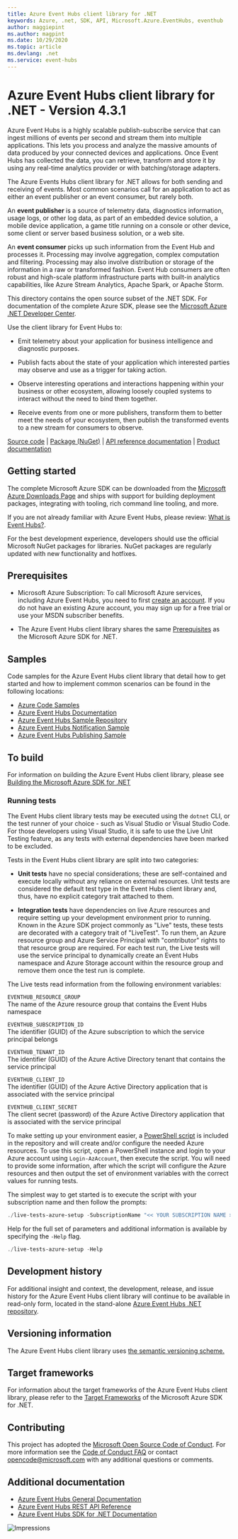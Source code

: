 ```yaml
---
title: Azure Event Hubs client library for .NET
keywords: Azure, .net, SDK, API, Microsoft.Azure.EventHubs, eventhub
author: maggiepint
ms.author: magpint
ms.date: 10/29/2020
ms.topic: article
ms.devlang: .net
ms.service: event-hubs
---
```


# Azure Event Hubs client library for .NET - Version 4.3.1 


Azure Event Hubs is a highly scalable publish-subscribe service that can ingest millions of events per second and stream them into multiple applications. This lets you process and analyze the massive amounts of data produced by your connected devices and applications. Once Event Hubs has collected the data, you can retrieve, transform and store it by using any real-time analytics provider or with batching/storage adapters. 

The Azure Events Hubs client library for .NET allows for both sending and receiving of events.  Most common scenarios call for an application to act as either an event publisher or an event consumer, but rarely both. 

An **event publisher** is a source of telemetry data, diagnostics information, usage logs, or other log data, as 
part of an embedded device solution, a mobile device application, a game title running on a console or other device, 
some client or server based business solution, or a web site.  

An **event consumer** picks up such information from the Event Hub and processes it. Processing may involve aggregation, complex 
computation and filtering. Processing may also involve distribution or storage of the information in a raw or transformed fashion.
Event Hub consumers are often robust and high-scale platform infrastructure parts with built-in analytics capabilities, like Azure 
Stream Analytics, Apache Spark, or Apache Storm.  

This directory contains the open source subset of the .NET SDK. For documentation of the complete Azure SDK, please see the [Microsoft Azure .NET Developer Center](https://azure.microsoft.com/develop/net/).

Use the client library for Event Hubs to:

- Emit telemetry about your application for business intelligence and diagnostic purposes.

- Publish facts about the state of your application which interested parties may observe and use as a trigger for taking action.

- Observe interesting operations and interactions happening within your business or other ecosystem, allowing loosely coupled systems to interact without the need to bind them together.

- Receive events from one or more publishers, transform them to better meet the needs of your ecosystem, then publish the transformed events to a new stream for consumers to observe.

[Source code](https://github.com/Azure/azure-sdk-for-net/tree/Microsoft.Azure.EventHubs_4.3.1/sdk/eventhub/Microsoft.Azure.EventHubs) | [Package (NuGet)](https://www.nuget.org/packages/Microsoft.Azure.EventHubs/) | [API reference documentation](https://docs.microsoft.com/dotnet/api/overview/azure/event-hubs?view=azure-dotnet) | [Product documentation](https://docs.microsoft.com/azure/event-hubs/)

## Getting started

The complete Microsoft Azure SDK can be downloaded from the [Microsoft Azure Downloads Page](https://azure.microsoft.com/downloads/?sdk=net) and ships with support for building deployment packages, integrating with tooling, rich command line tooling, and more.

If you are not already familiar with Azure Event Hubs, please review: [What is Event Hubs?](https://docs.microsoft.com/azure/event-hubs/event-hubs-about).

For the best development experience, developers should use the official Microsoft NuGet packages for libraries. NuGet packages are regularly updated with new functionality and hotfixes.

## Prerequisites

- Microsoft Azure Subscription: To call Microsoft Azure services, including Azure Event Hubs, you need to first [create an account](https://account.windowsazure.com/Home/Index). If you do not have an existing Azure account, you may sign up for a free trial or use your MSDN subscriber benefits.

- The Azure Event Hubs client library shares the same [Prerequisites](https://github.com/azure/azure-sdk-for-net#prerequisites) as the Microsoft Azure SDK for .NET.

## Samples

Code samples for the Azure Event Hubs client library that detail how to get started and how to implement common scenarios can be found in the following locations:

- [Azure Code Samples](https://azure.microsoft.com/resources/samples/?sort=0&service=event-hubs&platform=dotnet)
- [Azure Event Hubs Documentation](https://docs.microsoft.com/azure/event-hubs/)
- [Azure Event Hubs Sample Repository](https://github.com/Azure/azure-event-hubs/tree/master/samples)
- [Azure Event Hubs Notification Sample](https://github.com/Azure-Samples/event-hubs-dotnet-user-notifications)
- [Azure Event Hubs Publishing Sample](https://github.com/Azure-Samples/event-hubs-dotnet-ingest)

## To build

For information on building the Azure Event Hubs client library, please see [Building the Microsoft Azure SDK for .NET](https://github.com/azure/azure-sdk-for-net#to-build)

### Running tests

The Event Hubs client library tests may be executed using the `dotnet` CLI, or the test runner of your choice - such as Visual Studio or Visual Studio Code.  For those developers using Visual Studio, it is safe to use the Live Unit Testing feature, as any tests with external dependencies have been marked to be excluded.

Tests in the Event Hubs client library are split into two categories:

- **Unit tests** have no special considerations; these are self-contained and execute locally without any reliance on external resources.  Unit tests are considered the default test type in the Event Hubs client library and, thus, have no explicit category trait attached to them.

- **Integration tests** have dependencies on live Azure resources and require setting up your development environment prior to running.  Known in the Azure SDK project commonly as "Live" tests, these tests are decorated with a category trait of "LiveTest".  To run them, an Azure resource group and Azure Service Principal with "contributor" rights to that resource group are required.  For each test run, the Live tests will use the service principal to dynamically create an Event Hubs namespace and Azure Storage account within the resource group and remove them once the test run is complete.

The Live tests read information from the following environment variables:

`EVENTHUB_RESOURCE_GROUP`  
 The name of the Azure resource group that contains the Event Hubs namespace
   
`EVENTHUB_SUBSCRIPTION_ID`  
 The identifier (GUID) of the Azure subscription to which the service principal belongs
    
`EVENTHUB_TENANT_ID`  
 The identifier (GUID) of the Azure Active Directory tenant that contains the service principal

`EVENTHUB_CLIENT_ID`  
 The identifier (GUID) of the Azure Active Directory application that is associated with the service principal
   
`EVENTHUB_CLIENT_SECRET`  
 The client secret (password) of the Azure Active Directory application that is associated with the service principal
 
To make setting up your environment easier, a [PowerShell script](https://github.com/Azure/azure-sdk-for-net/blob/Microsoft.Azure.EventHubs_4.3.1/sdk/eventhub/Azure.Messaging.EventHubs/assets/live-tests-azure-setup.ps1) is included in the repository and will create and/or configure the needed Azure resources.  To use this script, open a PowerShell instance and login to your Azure account using `Login-AzAccount`, then execute the script.  You will need to provide some information, after which the script will configure the Azure resources and then output the set of environment variables with the correct values for running tests.

The simplest way to get started is to execute the script with your subscription name and then follow the prompts:

```powershell
./live-tests-azure-setup -SubscriptionName "<< YOUR SUBSCRIPTION NAME >>"
```

Help for the full set of parameters and additional information is available by specifying the `-Help` flag.

```powershell
./live-tests-azure-setup -Help
```

## Development history

For additional insight and context, the development, release, and issue history for the Azure Event Hubs client library will continue to be available in read-only form, located in the stand-alone [Azure Event Hubs .NET repository](https://github.com/Azure/azure-event-hubs-dotnet).

## Versioning information

The Azure Event Hubs client library uses [the semantic versioning scheme.](https://semver.org/)

## Target frameworks

For information about the target frameworks of the Azure Event Hubs client library, please refer to the [Target Frameworks](https://github.com/azure/azure-sdk-for-net#target-frameworks) of the Microsoft Azure SDK for .NET.  

## Contributing

This project has adopted the [Microsoft Open Source Code of Conduct](https://opensource.microsoft.com/codeofconduct/). For more information see the [Code of Conduct FAQ](https://opensource.microsoft.com/codeofconduct/faq/) or contact [opencode@microsoft.com](mailto:opencode@microsoft.com) with any additional questions or comments.

## Additional documentation

- [Azure Event Hubs General Documentation](https://docs.microsoft.com/azure/event-hubs/)
- [Azure Event Hubs REST API Reference](https://docs.microsoft.com/rest/api/eventhub/)
- [Azure Event Hubs SDK for .NET Documentation](https://docs.microsoft.com/dotnet/api/overview/azure/event-hubs?view=azure-dotnet)

![Impressions](https://azure-sdk-impressions.azurewebsites.net/api/impressions/azure-sdk-for-net%2Fsdk%2Feventhub%2FMicrosoft.Azure.EventHubs%2FREADME.png)

